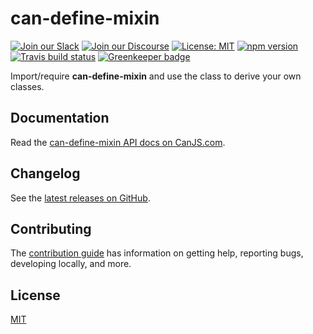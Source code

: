 # can-define-mixin

[![Join our Slack](https://img.shields.io/badge/slack-join%20chat-611f69.svg)](https://www.bitovi.com/community/slack?utm_source=badge&utm_medium=badge&utm_campaign=pr-badge&utm_content=badge)
[![Join our Discourse](https://img.shields.io/discourse/https/forums.bitovi.com/posts.svg)](https://forums.bitovi.com/?utm_source=badge&utm_medium=badge&utm_campaign=pr-badge&utm_content=badge)
[![License: MIT](https://img.shields.io/badge/license-MIT-blue.svg)](https://github.com/canjs/can-define-mixin/blob/master/LICENSE.md)
[![npm version](https://badge.fury.io/js/can-define-mixin.svg)](https://www.npmjs.com/package/can-define-mixin)
[![Travis build status](https://travis-ci.com/canjs/can-define-mixin.svg?branch=master)](https://travis-ci.com/canjs/can-define-mixin)
[![Greenkeeper badge](https://badges.greenkeeper.io/canjs/can-define-mixin.svg)](https://greenkeeper.io/)

Import/require **can-define-mixin** and use the class to derive your own classes.

## Documentation

Read the [can-define-mixin API docs on CanJS.com](https://v3.canjs.com/doc/can-define-mixin.html).

## Changelog

See the [latest releases on GitHub](https://github.com/canjs/can-define-mixin/releases).

## Contributing

The [contribution guide](https://github.com/canjs/can-define-mixin/blob/master/CONTRIBUTING.md) has information on getting help, reporting bugs, developing locally, and more.

## License

[MIT](https://github.com/canjs/can-define-mixin/blob/master/LICENSE.md)
